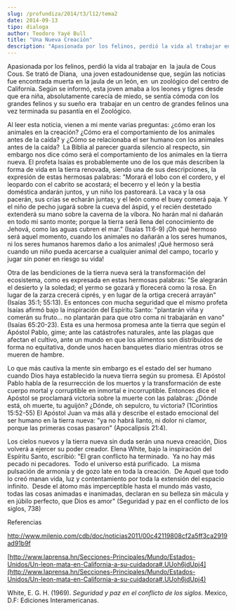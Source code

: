 ```yaml
---
slug: /profundiza/2014/t3/l12/tema2
date: 2014-09-13
tipo: dialoga
author: Teodoro Yayé Bull
title: "Una Nueva Creación"
description: "Apasionada por los felinos, perdió la vida al trabajar en la jaula de Cous  Cous. Se trató de Diana, una joven estadounidense que, según las noticias fue  encontrada muerta en la jaula de un león, en un zoológico del centro de  California. Según se informó, esta joven amaba a ..."
---
```


Apasionada por los felinos, perdió la vida al trabajar en  la jaula de Cous Cous. Se trató de Diana,  una joven estadounidense que, según las noticias fue encontrada muerta en la jaula de un león, en  un zoológico del centro de California. Según se informó, esta joven amaba a los leones y tigres desde que era niña, absolutamente carecía de miedo, se sentía cómoda con los grandes felinos y su sueño era  trabajar en un centro de grandes felinos una vez terminada su pasantía en el Zoológico.

Al leer esta noticia, vienen a mi mente varias preguntas: ¿cómo eran los animales en la creación? ¿Cómo era el comportamiento de los animales antes de la caída? y ¿Cómo se relacionaba el ser humano con los animales antes de la caída?  La Biblia al parecer guarda silencio al respecto, sin embargo nos dice cómo será el comportamiento de los animales en la tierra nueva. El profeta Isaías es probablemente uno de los que más describen la forma de vida en la tierra renovada, siendo una de sus descripciones, la expresión de estas hermosas palabras: "Morará el lobo con el cordero, y el leopardo con el cabrito se acostará; el becerro y el león y la bestia doméstica andarán juntos, y un niño los pastoreará. La vaca y la osa pacerán, sus crías se echarán juntas; y el león como el buey comerá paja. Y el niño de pecho jugará sobre la cueva del áspid, y el recién destetado extenderá su mano sobre la caverna de la víbora. No harán mal ni dañarán en todo mi santo monte; porque la tierra será llena del conocimiento de Jehová, como las aguas cubren el mar." (Isaías 11:6-9) ¡Oh qué hermoso será aquel momento, cuando los animales no dañarán a los seres humanos, ni los seres humanos haremos daño a los animales! ¡Qué hermoso será cuando un niño pueda acercarse a cualquier animal del campo, tocarlo y jugar sin poner en riesgo su vida!

Otra de las bendiciones de la tierra nueva será la transformación del ecosistema, como es expresada en estas hermosas palabras: "Se alegrarán el desierto y la soledad; el yermo se gozará y florecerá como la rosa. En lugar de la zarza crecerá ciprés, y en lugar de la ortiga crecerá arrayán" (Isaías 35:1; 55:13). Es entonces con mucha seguridad que el mismo profeta Isaías afirmó bajo la inspiración del Espíritu Santo: "plantarán viña y comerán su fruto… no plantarán para que otro coma ni trabajarán en vano" (Isaías 65:20-23). Esta es una hermosa promesa ante la tierra que según el Apóstol Pablo, gime; ante las catástrofes naturales, ante las plagas que afectan el cultivo, ante un mundo en que los alimentos son distribuidos de forma no equitativa, donde unos hacen banquetes diario mientras otros se mueren de hambre.

Lo que más cautiva la mente sin embargo es el estado del ser humano cuando Dios haya establecido la nueva tierra según su promesa. El Apóstol Pablo habla de la resurrección de los muertos y la transformación de este cuerpo mortal y corruptible en inmortal e incorruptible. Entonces dice el Apóstol se proclamará victoria sobre la muerte con las palabras: ¿Dónde está, oh muerte, tu aguijón? ¿Dónde, oh sepulcro, tu victoria? (1Corintios 15:52-55) El Apóstol Juan va más allá y describe el estado emocional del ser humano en la tierra nueva: "ya no habrá llanto, ni dolor ni clamor, porque las primeras cosas pasaron" (Apocalipsis 21:4).

Los cielos nuevos y la tierra nueva sin duda serán una nueva creación, Dios volverá a ejercer su poder creador. Elena White, bajo la inspiración del Espíritu Santo, escribió: "El gran conflicto ha terminado.  Ya no hay más pecado ni pecadores.  Todo el universo está purificado.  La misma pulsación de armonía y de gozo late en toda la creación.  De Aquel que todo lo creó manan vida, luz y contentamiento por toda la extensión del espacio infinito.  Desde el átomo más imperceptible hasta el mundo más vasto, todas las cosas animadas e inanimadas, declaran en su belleza sin mácula y en júbilo perfecto, que Dios es amor" (Seguridad y paz en el conflicto de los siglos, 738)

Referencias

http://www.milenio.com/cdb/doc/noticias2011/00c42119808cf2a5ff3ca2919ad91b9f

[http://www.laprensa.hn/Secciones-Principales/Mundo/Estados-Unidos/Un-leon-mata-en-California-a-su-cuidadora#.UUoh6jdUpj4](http://www.laprensa.hn/Secciones-Principales/Mundo/Estados-Unidos/Un-leon-mata-en-California-a-su-cuidadora#.UUoh6jdUpj4)

White, E. G. H. (1969). _Seguridad y paz en el conflicto de los siglos_. Mexico, D.F: Ediciones Interamericanas.
